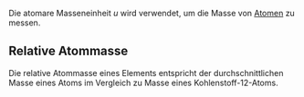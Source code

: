 Die atomare Masseneinheit $u$ wird verwendet, um die Masse von [Atomen](Atom.md) zu messen.

## Relative Atommasse
Die relative Atommasse eines Elements entspricht der durchschnittlichen Masse eines Atoms im Vergleich zu Masse eines Kohlenstoff-12-Atoms.